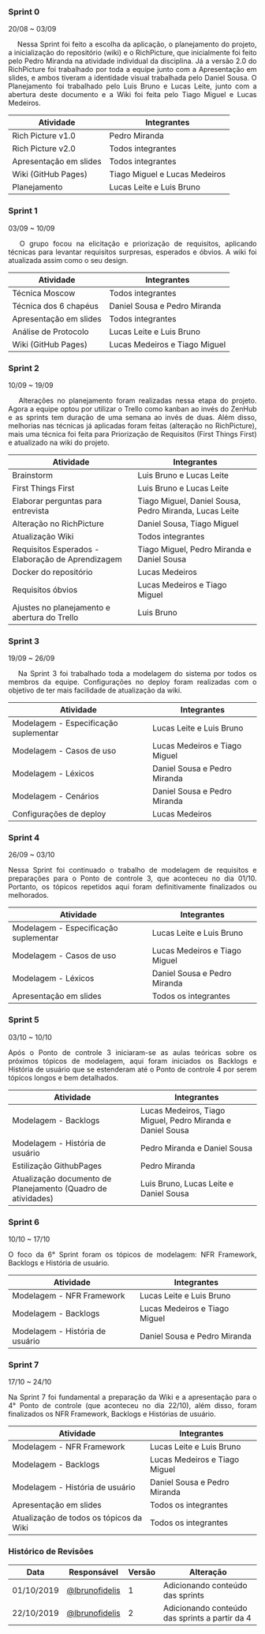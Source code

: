 
### **Sprint 0**
20/08 ~ 03/09
<p align="justify">&emsp;
    Nessa Sprint foi feito a escolha da aplicação, o planejamento do projeto, a inicialização do repositório (wiki) e o RichPicture, que inicialmente foi feito pelo Pedro Miranda na atividade individual da disciplina. Já a versão 2.0 do RichPicture foi trabalhado por toda a equipe junto com a Apresentação em slides, e ambos tiveram a identidade visual trabalhada pelo Daniel Sousa. O Planejamento foi trabalhado pelo Luis Bruno e Lucas Leite, junto com a abertura deste documento e a Wiki foi feita pelo Tiago Miguel e Lucas Medeiros.
</p>

| Atividade              | Integrantes                   |
| ---------------------- | ----------------------------- |
| Rich Picture v1.0      | Pedro Miranda                 |
| Rich Picture v2.0      | Todos integrantes             |
| Apresentação em slides | Todos integrantes             |
| Wiki (GitHub Pages)    | Tiago Miguel e Lucas Medeiros |
| Planejamento           | Lucas Leite e Luis Bruno      |

### **Sprint 1**
03/09 ~ 10/09
<p align="justify">&emsp;
    O grupo focou na elicitação e priorização de requisitos, aplicando técnicas para levantar requisitos surpresas, esperados e óbvios. A wiki foi atualizada assim como o seu design.
</p>

| Atividade              | Integrantes                   |
| ---------------------- | ----------------------------- |
| Técnica Moscow         | Todos integrantes             |
| Técnica dos 6 chapéus  | Daniel Sousa e Pedro Miranda  |
| Apresentação em slides | Todos integrantes             |
| Análise de Protocolo   | Lucas Leite e Luis Bruno      |
| Wiki (GitHub Pages)    | Lucas Medeiros e Tiago Miguel |

### **Sprint 2**
10/09 ~ 19/09
<p align="justify">&emsp;
    Alterações no planejamento foram realizadas nessa etapa do projeto. Agora a equipe optou por utilizar o Trello como kanban ao invés do ZenHub e as sprints tem duração de uma semana ao invés de duas. Além disso, melhorias nas técnicas já aplicadas foram feitas (alteração no RichPicture), mais uma técnica foi feita para Priorização de Requisitos (First Things First) e atualizado na wiki do projeto.
</p>

| Atividade                                         | Integrantes                                            |
| ------------------------------------------------- | ------------------------------------------------------ |
| Brainstorm                                        | Luis Bruno e Lucas Leite                               |
| First Things First                                | Luis Bruno e Lucas Leite                               |
| Elaborar perguntas para entrevista                | Tiago Miguel, Daniel Sousa, Pedro Miranda, Lucas Leite |
| Alteração no RichPicture                          | Daniel Sousa, Tiago Miguel                             |
| Atualização Wiki                                  | Todos integrantes                                      |
| Requisitos Esperados - Elaboração de Aprendizagem | Tiago Miguel, Pedro Miranda e Daniel Sousa             |
| Docker do repositório                             | Lucas Medeiros                                         |
| Requisitos óbvios                                 | Lucas Medeiros e Tiago Miguel                          |
| Ajustes no planejamento e abertura do Trello      | Luis Bruno                                             |

### **Sprint 3**
19/09 ~ 26/09
<p align="justify">&emsp;
    Na Sprint 3 foi trabalhado toda a modelagem do sistema por todos os membros da equipe. Configurações no deploy foram realizadas com o objetivo de ter mais facilidade de atualização da wiki.
</p>

| Atividade                             | Integrantes                   |
| ------------------------------------- | ----------------------------- |
| Modelagem - Especificação suplementar | Lucas Leite e Luis Bruno      |
| Modelagem - Casos de uso              | Lucas Medeiros e Tiago Miguel |
| Modelagem - Léxicos                   | Daniel Sousa e Pedro Miranda  |
| Modelagem - Cenários                  | Daniel Sousa e Pedro Miranda  |
| Configurações de deploy               | Lucas Medeiros                |


### **Sprint 4**
26/09 ~ 03/10

<p align="justify">
    Nessa Sprint foi continuado o trabalho de modelagem de requisitos e preparações para o Ponto de controle 3, que aconteceu no dia 01/10. Portanto, os tópicos repetidos aqui foram definitivamente finalizados ou melhorados.
</p>

| Atividade                             | Integrantes                   |
| ------------------------------------- | ----------------------------- |
| Modelagem - Especificação suplementar | Lucas Leite e Luis Bruno      |
| Modelagem - Casos de uso              | Lucas Medeiros e Tiago Miguel |
| Modelagem - Léxicos                   | Daniel Sousa e Pedro Miranda  |
| Apresentação em slides                | Todos os integrantes          |

### **Sprint 5**
03/10 ~ 10/10

<p align="justify">
    Após o Ponto de controle 3 iniciaram-se as aulas teóricas sobre os próximos tópicos de modelagem, aqui foram iniciados os Backlogs e História de usuário que se estenderam até o Ponto de controle 4 por serem tópicos longos e bem detalhados. 
</p>

| Atividade                                                    | Integrantes                                                |
| ------------------------------------------------------------ | ---------------------------------------------------------- |
| Modelagem - Backlogs                                         | Lucas Medeiros, Tiago Miguel, Pedro Miranda e Daniel Sousa |
| Modelagem - História de usuário                              | Pedro Miranda e Daniel Sousa                               |
| Estilização GithubPages                                      | Pedro Miranda                                              |
| Atualização documento de Planejamento (Quadro de atividades) | Luis Bruno, Lucas Leite e Daniel Sousa                     |

### **Sprint 6**
10/10 ~ 17/10

<p align="justify">
    O foco da 6° Sprint foram os tópicos de modelagem: NFR Framework, Backlogs e História de usuário.
</p>

| Atividade                       | Integrantes                   |
| ------------------------------- | ----------------------------- |
| Modelagem - NFR Framework       | Lucas Leite e Luis Bruno      |
| Modelagem - Backlogs            | Lucas Medeiros e Tiago Miguel |
| Modelagem - História de usuário | Daniel Sousa e Pedro Miranda  |

### **Sprint 7**
17/10 ~ 24/10

<p align="justify">
    Na Sprint 7 foi fundamental a preparação da Wiki e a apresentação para o 4° Ponto de controle (que aconteceu no dia 22/10), além disso, foram finalizados os NFR Framework, Backlogs e Histórias de usuário.
</p>

| Atividade                               | Integrantes                   |
| --------------------------------------- | ----------------------------- |
| Modelagem - NFR Framework               | Lucas Leite e Luis Bruno      |
| Modelagem - Backlogs                    | Lucas Medeiros e Tiago Miguel |
| Modelagem - História de usuário         | Daniel Sousa e Pedro Miranda  |
| Apresentação em slides                  | Todos os integrantes          |
| Atualização de todos os tópicos da Wiki | Todos os integrantes          |

### **Histórico de Revisões**
| Data       | Responsável                                        | Versão | Alteração                                      |
| ---------- | -------------------------------------------------- | ------ | ---------------------------------------------- |
| 01/10/2019 | [@lbrunofidelis](https://github.com/lbrunofidelis) | 1      | Adicionando conteúdo das sprints               |
| 22/10/2019 | [@lbrunofidelis](https://github.com/lbrunofidelis) | 2      | Adicionando conteúdo das sprints a partir da 4 |
